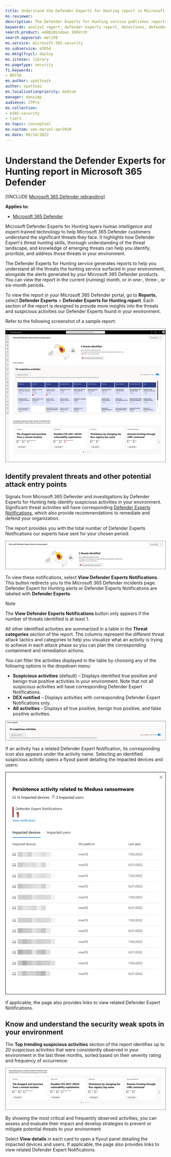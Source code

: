 ```yaml
---
title: Understand the Defender Experts for Hunting report in Microsoft 365 Defender
ms.reviewer: 
description: The Defender Experts for Hunting service publishes reports to help you understand all the threats the hunting service surfaced in your environment
keywords: analyst report, defender experts report, detections, defender expert notification, hunting, notifications, threat categories, hunting reports
search.product: eADQiWindows 10XVcnh
search.appverid: met150
ms.service: microsoft-365-security
ms.subservice: m365d
ms.mktglfcycl: deploy
ms.sitesec: library
ms.pagetype: security
f1.keywords:
- NOCSH
ms.author: vpattnaik
author: vpattnai
ms.localizationpriority: medium
manager: dansimp
audience: ITPro
ms.collection: 
- m365-security 
- tier1
ms.topic: conceptual
ms.custom: seo-marvel-apr2020
ms.date: 06/14/2022
---
```


# Understand the Defender Experts for Hunting report in Microsoft 365 Defender

[!INCLUDE [Microsoft 365 Defender rebranding](../../includes/microsoft-defender.md)]

**Applies to:**

- [Microsoft 365 Defender](https://go.microsoft.com/fwlink/?linkid=2118804)

Microsoft Defender Experts for Hunting layers human intelligence and expert-trained technology to help Microsoft 365 Defender customers understand the significant threats they face. It highlights how Defender Expert's threat hunting skills, thorough understanding of the threat landscape, and knowledge of emerging threats can help you identify, prioritize, and address those threats in your environment.

The Defender Experts for Hunting service generates reports to help you understand all the threats the hunting service surfaced in your environment, alongside the alerts generated by your Microsoft 365 Defender products. You can view the report in the current (running) month, or in one-, three-, or six-month periods.

To view the report in your Microsoft 365 Defender portal, go to **Reports**, select **Defender Experts** > **Defender Experts for Hunting report**. Each section of the report is designed to provide more insights into the threats and suspicious activities our Defender Experts found in your environment. 

Refer to the following screenshot of a sample report:

![Screenshot of a Defender Experts for Hunting report.](../../media/defender-experts/defender-experts-hunting-report.png)

## Identify prevalent threats and other potential attack entry points

Signals from Microsoft 365 Defender and investigations by Defender Experts for Hunting help identify suspicious activities in your environment. Significant threat activities will have corresponding [Defender Experts Notifications](/microsoft-365/security/defender/onboarding-defender-experts-for-hunting#receive-defender-experts-notifications), which also provide recommendations to remediate and defend your organization. 

The report provides you with the total number of Defender Experts Notifications our experts have sent for your chosen period: 

![Screenshot of the top section of the report showing the number of threats identified](../../media/defender-experts/report-top-section-dens.png)

To view these notifications, select **View Defender Experts Notifications**. This button redirects you to the Microsoft 365 Defender incidents page. Defender Expert for Hunting alerts or Defender Experts Notifications are labeled with **Defender Experts**.

> [!NOTE]
> The **View Defender Experts Notifications** button only appears if the number of threats identified is at least 1.

All other identified activities are summarized in a table in the **Threat categories** section of the report. The columns represent the different threat attack tactics and categories to help you visualize what an activity is trying to achieve in each attack phase so you can plan the corresponding containment and remediation actions.

You can filter the activities displayed in the table by choosing any of the following options in the dropdown menu:

- **Suspicious activities** (default) – Displays identified true positive and benign true positive activities in your environment. Note that not all suspicious activities will have corresponding Defender Expert Notifications.
- **DEX notified** – Displays activities with corresponding Defender Expert Notifications only.
- **All activities** – Displays all true positive, benign true positive, and false positive activities.  

![Screenshot of the top section of the Threat categories section showing the dropdown menu.](../../media/defender-experts/threat-categories-filter.png)

If an activity has a related Defender Expert Notification, its corresponding icon also appears under the activity name.
Selecting an identified suspicious activity opens a flyout panel detailing the impacted devices and users: 

![Screenshot of a flyout panel displaying a list of devices impacted by a detected suspicious activity.](../../media/defender-experts/suspicious-activity-detail-panel.png)

If applicable, the page also provides links to view related Defender Expert Notifications.

## Know and understand the security weak spots in your environment

The **Top trending suspicious activities** section of the report identifies up to 20 suspicious activities that were consistently observed in your environment in the last three months, sorted based on their severity rating and frequency of occurrence:

![Screenshot of the Top trending suspicious activities section of the report.](../../media/defender-experts/top-trending-suspicious-activities.png)

By showing the most critical and frequently observed activities, you can assess and evaluate their impact and develop strategies to prevent or mitigate potential threats to your environment

Select **View details** in each card to open a flyout panel detailing the impacted devices and users. If applicable, the page also provides links to view related Defender Expert Notifications.
